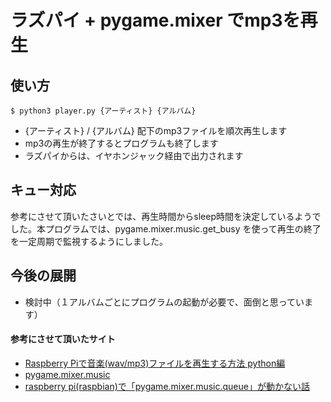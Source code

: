 # ラズパイ + pygame.mixer でmp3を再生

## 使い方
```
$ python3 player.py {アーティスト} {アルバム}
```
* {アーティスト} / {アルバム} 配下のmp3ファイルを順次再生します
* mp3の再生が終了するとプログラムも終了します
* ラズパイからは、イヤホンジャック経由で出力されます

## キュー対応
参考にさせて頂いたさいとでは、再生時間からsleep時間を決定しているようでした。本プログラムでは、pygame.mixer.music.get_busy を使って再生の終了を一定周期で監視するようにしました。

## 今後の展開
* 検討中（１アルバムごとにプログラムの起動が必要で、面倒と思っています）


#### 参考にさせて頂いたサイト
* [Raspberry Piで音楽(wav/mp3)ファイルを再生する方法 python編](https://qiita.com/Nyanpy/items/cb4ea8dc4dc01fe56918)
* [pygame.mixer.music](http://westplain.sakuraweb.com/translate/pygame/Music.cgi)
* [raspberry pi(raspbian)で「pygame.mixer.music.queue」が動かない話](http://indigo-heron.hatenablog.com/entry/2017/02/02/092029)